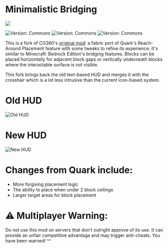 # Minimalistic Bridging

![](https://cf.way2muchnoise.eu/full_minimalistic-bridging_downloads.svg?badge_style=flat)

![Version: Commons](https://img.shields.io/badge/Version-1.1-blue?style=for-the-badge)
![Version: Commons](https://img.shields.io/badge/Java-17-red?style=for-the-badge)
![Version: Commons](https://img.shields.io/badge/Fabric-1.19.0-orange?style=for-the-badge)

This is a fork of CG360's [original mod](https://www.curseforge.com/minecraft/mc-mods/survival-building-toolkit-fabric): a fabric port of Quark's Reach-Around Placement feature with some tweaks to refine its experience. It's similar to Minecraft:
Bedrock Edition's bridging features. Blocks can be placed horizontally for adjacent block gaps or vertically underneath
blocks where the interactable surface is not visible.

This fork brings back the old text-based HUD and merges it with the crosshair which is a lot less intrusive than the current icon-based system.

# Old HUD
![Old HUD](https://user-images.githubusercontent.com/35773503/179600519-d45f530c-d76b-420e-aa23-c1357a9fc621.png)
# New HUD
![New HUD](https://user-images.githubusercontent.com/35773503/179600609-1e963bcc-7fc8-4c35-87e3-86041cffbf29.png)
# Changes from Quark include:

- More forgiving placement logic
- The ability to place when under 2 block ceilings
- Larger target areas for block placement

# ⚠ Multiplayer Warning:

Do not use this mod on servers that don't outright approve of its use. It can provide an unfair competitive advantage and may trigger anti-cheats. You have been warned! ^^
